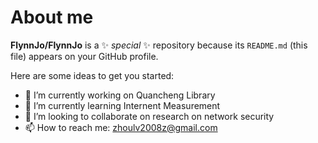 # About me

**FlynnJo/FlynnJo** is a ✨ _special_ ✨ repository because its `README.md` (this file) appears on your GitHub profile.

Here are some ideas to get you started:

- 🔭 I’m currently working on Quancheng Library
- 🌱 I’m currently learning Internent Measurement
- 👯 I’m looking to collaborate on research on network security
- 📫 How to reach me: zhoulv2008z@gmail.com
<!--
- 🤔 I’m looking for help with 
- 💬 Ask me about ...
-->
<!--
- 😄 Pronouns: ...
- ⚡ Fun fact: ...
-->
